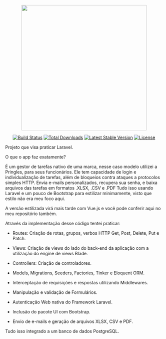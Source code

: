 <p align="center"><a href="https://laravel.com" target="_blank"><img src="https://raw.githubusercontent.com/laravel/art/master/logo-lockup/5%20SVG/2%20CMYK/1%20Full%20Color/laravel-logolockup-cmyk-red.svg" width="400"></a></p>

<p align="center">
<a href="https://travis-ci.org/laravel/framework"><img src="https://travis-ci.org/laravel/framework.svg" alt="Build Status"></a>
<a href="https://packagist.org/packages/laravel/framework"><img src="https://img.shields.io/packagist/dt/laravel/framework" alt="Total Downloads"></a>
<a href="https://packagist.org/packages/laravel/framework"><img src="https://img.shields.io/packagist/v/laravel/framework" alt="Latest Stable Version"></a>
<a href="https://packagist.org/packages/laravel/framework"><img src="https://img.shields.io/packagist/l/laravel/framework" alt="License"></a>
</p>

Projeto que visa praticar Laravel.

O que o app faz exatamente?

É um gestor de tarefas nativo de uma marca, nesse caso modelo utilizei a Pringles, para seus funcionários.
Ele tem capacidade de login e individualização de tarefas, além de bloqueios contra ataques a protocolos simples HTTP.
Envia e-mails personalizados, recupera sua senha, e baixa arquivos das tarefas em formatos .XLSX, .CSV e .PDF
Tudo isso usando Laravel e um pouco de Bootstrap para estilizar minimamente, visto que estilo não era meu foco aqui.

A versão estilizada virá mais tarde com Vue.js e você pode conferir aqui no meu repositório também.

Através da implementação desse código tentei praticar:


- Routes: Criação de rotas, grupos, verbos HTTP Get, Post, Delete, Put e Patch.

- Views: Criação de views do lado do back-end da aplicação com a utilização do engine de views Blade.

- Controllers: Criação de controladores.

- Models, Migrations, Seeders, Factories, Tinker e Eloquent ORM.

- Interceptação de requisições e respostas utilizando Middlewares.

- Manipulação e validação de Formulários.

- Autenticação Web nativa do Framework Laravel.

- Inclusão do pacote UI com Bootstrap.

- Envio de e-mails e geração de arquivos XLSX, CSV e PDF.

Tudo isso integrado a um banco de dados PostgreSQL.




